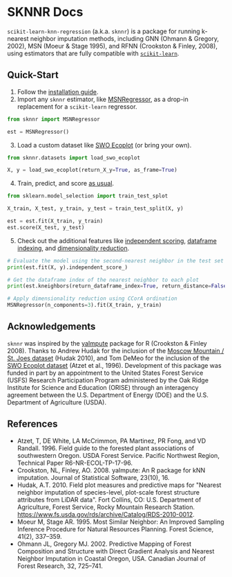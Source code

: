 # SKNNR Docs

`scikit-learn-knn-regression` (a.k.a. `sknnr`) is a package for running k-nearest neighbor imputation methods, including GNN (Ohmann & Gregory, 2002), MSN (Moeur & Stage 1995), and RFNN (Crookston & Finley, 2008), using estimators that are fully compatible with [`scikit-learn`](https://scikit-learn.org/stable/).

## Quick-Start

1. Follow the [installation guide](installation.md).
2. Import any `sknnr` estimator, like [MSNRegressor](api/estimators/msn.md), as a drop-in replacement for a `scikit-learn` regressor.
```python
from sknnr import MSNRegressor

est = MSNRegressor()
```
3. Load a custom dataset like [SWO Ecoplot](api/datasets/swo_ecoplot.md) (or bring your own).
```python
from sknnr.datasets import load_swo_ecoplot

X, y = load_swo_ecoplot(return_X_y=True, as_frame=True)
```
4. Train, predict, and score [as usual](https://scikit-learn.org/stable/getting_started.html#fitting-and-predicting-estimator-basics).
```python
from sklearn.model_selection import train_test_splot

X_train, X_test, y_train, y_test = train_test_split(X, y)

est = est.fit(X_train, y_train)
est.score(X_test, y_test)
```
5. Check out the additional features like [independent scoring](usage.md/#independent-scores-and-predictions), [dataframe indexing](usage.md/#retrieving-dataframe-indexes), and [dimensionality reduction](usage.md/#dimensionality-reduction).
```python
# Evaluate the model using the second-nearest neighbor in the test set
print(est.fit(X, y).independent_score_)

# Get the dataframe index of the nearest neighbor to each plot
print(est.kneighbors(return_dataframe_index=True, return_distance=False))

# Apply dimensionality reduction using CCorA ordination
MSNRegressor(n_components=3).fit(X_train, y_train)
```

## Acknowledgements

`sknnr` was inspired by the [yaImpute](https://cran.r-project.org/web/packages/yaImpute/index.html) package for R (Crookston & Finley 2008). Thanks to Andrew Hudak for the inclusion of the [Moscow Mountain / St. Joes dataset](api/datasets/moscow_stjoes.md) (Hudak 2010), and Tom DeMeo for the inclusion of the [SWO Ecoplot dataset](api/datasets/swo_ecoplot.md) (Atzet et al., 1996). Development of this package was funded in part by an appointment to the United States Forest Service (USFS) Research Participation Program administered by the Oak Ridge Institute for Science and Education (ORISE) through an interagency agreement between the U.S. Department of Energy (DOE) and the U.S. Department of Agriculture (USDA).

## References

- Atzet, T, DE White, LA McCrimmon, PA Martinez, PR Fong, and VD Randall. 1996. Field guide to the forested plant associations of southwestern Oregon. USDA Forest Service. Pacific Northwest Region, Technical Paper R6-NR-ECOL-TP-17-96.
- Crookston, NL, Finley, AO. 2008. yaImpute: An R package for kNN imputation. Journal of Statistical Software, 23(10), 16. 
- Hudak, A.T. 2010. Field plot measures and predictive maps for "Nearest neighbor imputation of species-level, plot-scale forest structure attributes from LiDAR data". Fort Collins, CO: U.S. Department of Agriculture, Forest Service, Rocky Mountain Research Station. https://www.fs.usda.gov/rds/archive/Catalog/RDS-2010-0012.
- Moeur M, Stage AR. 1995. Most Similar Neighbor: An Improved Sampling Inference Procedure for Natural Resources Planning. Forest Science, 41(2), 337–359.
- Ohmann JL, Gregory MJ. 2002. Predictive Mapping of Forest Composition and Structure with Direct Gradient Analysis and Nearest Neighbor Imputation in Coastal Oregon, USA. Canadian Journal of Forest Research, 32, 725–741.